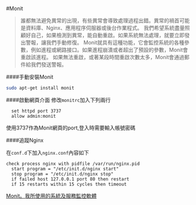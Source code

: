 #Monit
>誰都無法避免異常的出現，有些異常會導致處理過程出錯。異常的禍首可能是資料庫、Nginx、應用程序伺服器或後台作業程式。
我們希望系統盡量照顧好自己，如果檢測到異常，能自動重啟。如果系統無法處理，就要立即發出警報，讓我們手動修復。
Monit就具有這種功能，它會監控系統的各種參數，例如進程或網路接口。如果進程崩潰或者超出了預設的參數，Monit會重啟該進程。
如果無法重啟，或著某段時間重啟次數太多，Monit會通過郵件給我們發送警報。


####手動安裝Monit
```sh
sudo apt-get install monit
```

####啟動網頁介面
修改`monitrc`加入下列兩行

```
  set httpd port 3737
  allow admin:monit
```

使用3737作為Monit網頁的port,登入時需要輸入帳號密碼

####追蹤Nginx

在`conf.d`下加入`nginx.conf`內容如下
```
check process nginx with pidfile /var/run/nginx.pid
  start program = "/etc/init.d/nginx start"
  stop program = "/etc/init.d/nginx stop"
  if failed host 127.0.0.1 port 80 then restart
  if 15 restarts within 15 cycles then timeout
```

[Monit。我所使用的系統及服務監控軟體](http://portable.easylife.tw/2407)
